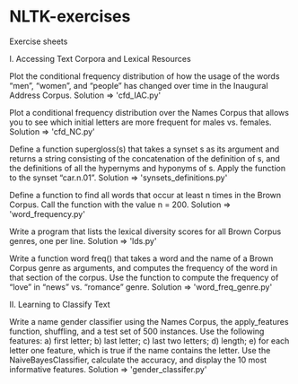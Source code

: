 # NLTK-exercises

Exercise sheets

I. Accessing Text Corpora and Lexical Resources

Plot the conditional frequency distribution of how the usage of the words “men”, “women”,
and “people” has changed over time in the Inaugural Address Corpus.
  Solution => 'cfd_IAC.py'
 
Plot a conditional frequency distribution over the Names Corpus that allows you to see
which initial letters are more frequent for males vs. females.
  Solution => 'cfd_NC.py'
  
Define a function supergloss(s) that takes a synset s as its argument and returns a
string consisting of the concatenation of the definition of s, and the definitions of all the
hypernyms and hyponyms of s. Apply the function to the synset “car.n.01”.
  Solution => 'synsets_definitions.py'
  
Define a function to find all words that occur at least n times in the Brown Corpus. Call
the function with the value n = 200.
  Solution => 'word_frequency.py'
  
Write a program that lists the lexical diversity scores for all Brown Corpus genres, one
per line.
  Solution => 'lds.py'
  
Write a function word freq() that takes a word and the name of a Brown Corpus genre
as arguments, and computes the frequency of the word in that section of the corpus. Use
the function to compute the frequency of “love” in “news” vs. “romance” genre.
  Solution => 'word_freq_genre.py'
  
  
II. Learning to Classify Text

Write a name gender classifier using the Names Corpus, the apply_features function,
shuffling, and a test set of 500 instances. Use the following features:
a) first letter;
b) last letter;
c) last two letters;
d) length;
e) for each letter one feature, which is true if the name contains the letter.
Use the NaiveBayesClassifier, calculate the accuracy, and display the 10 most informative features.
  Solution => 'gender_classifer.py'
